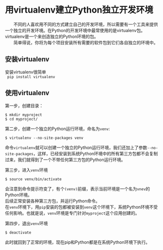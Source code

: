 # 用virtualenv建立Python独立开发环境  
  
&emsp;&emsp;不同的人喜欢用不同的方式建立自己的开发环境，所以需要有一个工具来提供一个独立的开发环境。在Python的开发环境中最常使用的是virtualenv包。virtualenv是一个来创造独立的Python环境的包。  
&emsp;&emsp;简单得说，你将为每个项目安装所有需要的软件包到它们各自独立的环境中。  
## 安装virtualenv  
安装virtualenv很简单  
` pip install virtualenv`  

## 使用virtualenv  
第一步，创建目录：
```
$ mkdir myproject  
$ cd myproject/
```  
第二步，创建一个独立的Python运行环境，命名为`venv`:  
```
$ virtualenv --no-site-packages venv
```  
命令`virtualenv`就可以创建一个独立的Python运行环境，我们还加上了参数`--no-site-packages`，这样，已经安装到系统Python环境中的所有第三方包都不会复制过来，我们就得到了一个不带任何第三方包的Python运行环境。  
  
第三步，进入`venv`环境
```
$ source venv/bin/activate
```  
会注意到命令提示符变了，有个`(venv)`前缀，表示当前环境是一个名为`vnev`的Python环境。  
后续正常安装各种第三方包，并运行Python命令。  
在`venv`环境下，用`pip`安装的包都被安装到`venv`这个环境下，系统Python环境不受任何影响。也就是说，`venv`环境是专门针对`myproject`这个应用创建的。  
  
第四步，退出`venv`环境
```
$ deactivate
```  
此时就回到了正常的环境，现在pip和Python都是在系统Python环境下执行。